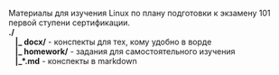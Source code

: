 Материалы для изучения Linux по плану подготовки к экзамену 101 первой ступени сертификации.  
**./**  
&nbsp;&nbsp;&nbsp;**|_ docx/** - конспекты для тех, кому удобно в ворде  
&nbsp;&nbsp;&nbsp;**|_ homework/** - задания для самостоятельного изучения  
&nbsp;&nbsp;&nbsp;**|_\*.md** - конспекты в markdown
